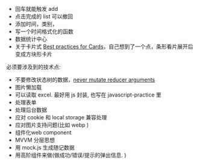 - 回车就能触发 add
- 点击完成的 list 可以撤回
- 添加时间，类别，
- 写一个时间格式化的函数
- 数据统计中心
- 关于卡片式 [Best practices for Cards](http://babich.biz/best-practices-for-cards/?utm_source=wanqu.co&utm_campaign=Wanqu+Daily&utm_medium=social&nsukey=VRxyiUu8YdDcJIs3d8VrORfAcmJo3XxRiUa6kiiRd5lGllocbCsh1FWhdp3MzRZJ33gqmFOuM%2BwJTawMnzKm%2FzDESvxbXYkhkYjOs3sRpAdNQ%2FB9gU8En0CLTGzt0FDOsCL7VWXlOpyHEXtWdUUGeQrI4hLo4QnveH5JPtLZJb3Q3I7QCgnpGZYXD7IGis6j)，自己想到了一个点，条形看片展开后变成方块形卡片

必须要涉及到的技术点:

- 不要修改状态树的数据，[never mutate reducer arguments](http://redux.js.org/docs/Troubleshooting.html)
- 图片懒加载
- 可以读取 excel. 最好用 js 封装, 也写在 javascript-practice 里
- 处理表单
- 处理后台数据
- 应对 cookie 和 local storage 兼容处理
- 应对图片支持问题(比如 webp )
- 组件化web component
- MVVM 分层思想
- 用 mock.js 生成随记数据
- 用高阶组件来做(做成功/错误/提示的弹出信息. )
